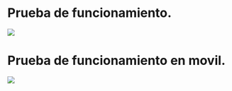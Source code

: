 # Prueba de funcionamiento.

![](https://github.com/Sh4un221/proyectoWeb/blob/parte_1/storage/gif/pruebapc.gif)

# Prueba de funcionamiento en movil.

![](https://github.com/Sh4un221/proyectoWeb/blob/parte_1/storage/gif/pruebamovil.gif)
